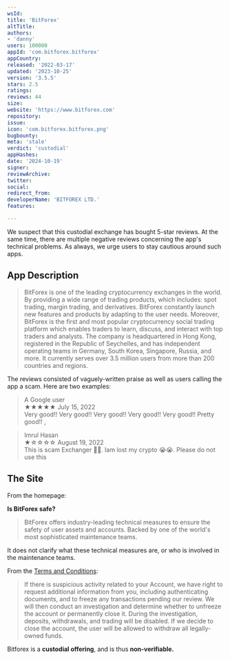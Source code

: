 ```yaml
---
wsId: 
title: 'BitForex'
altTitle: 
authors:
- 'danny'
users: 100000
appId: 'com.bitforex.bitforex'
appCountry: 
released: '2022-03-17'
updated: '2023-10-25'
version: '3.5.5'
stars: 2.5
ratings: 
reviews: 44
size: 
website: 'https://www.bitforex.com'
repository: 
issue: 
icon: 'com.bitforex.bitforex.png'
bugbounty: 
meta: 'stale'
verdict: 'custodial'
appHashes: 
date: '2024-10-19'
signer: 
reviewArchive: 
twitter: 
social: 
redirect_from: 
developerName: 'BITFOREX LTD.'
features: 

---
```


<div class="alertBox"><div>
We suspect that this custodial exchange has bought 5-star reviews. At the same time, there are multiple negative reviews concerning the app's technical problems. As always, we urge users to stay cautious around such apps.
</div> </div>

## App Description

> BitForex is one of the leading cryptocurrency exchanges in the world. By providing a wide range of trading products, which includes: spot trading, margin trading, and derivatives. BitForex constantly launch new features and products by adapting to the user needs.
Moreover, BitForex is the first and most popular cryptocurrency social trading platform which enables traders to learn, discuss, and interact with top traders and analysts. The company is headquartered in Hong Kong, registered in the Republic of Seychelles, and has independent operating teams in Germany, South Korea, Singapore, Russia, and more. It currently serves over 3.5 million users from more than 200 countries and regions.

The reviews consisted of vaguely-written praise as well as users calling the app a scam. Here are two examples:


> A Google user<br>
  ★★★★★ July 15, 2022 <br>
        Very good!! Very good!! Very good!! Very good!! Very good!! Pretty good!! ,
       
> Imrul Hasan<br>
  ★☆☆☆☆ August 19, 2022 <br>
        This is scam Exchanger 🥵🥵. Iam lost my crypto 😭😭. Please do not use this
        

## The Site

From the homepage:

**Is BitForex safe?**
> BitForex offers industry-leading technical measures to ensure the safety of user assets and accounts. Backed by one of the world's most sophisticated maintenance teams.

It does not clarify what these technical measures are, or who is involved in the maintenance teams.

From the [Terms and Conditions](https://event.bitforex.com/en/Terms.html):

> If there is suspicious activity related to your Account, we have right to request additional information from you, including authenticating documents, and to freeze any transactions pending our review. We will then conduct an investigation and determine whether to unfreeze the account or permanently close it. During the investigation, deposits, withdrawals, and trading will be disabled. If we decide to close the account, the user will be allowed to withdraw all legally-owned funds.

Bitforex is a **custodial offering**, and is thus **non-verifiable.**